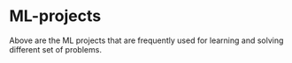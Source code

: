 # ML-projects

Above are the ML projects that are frequently used for learning and solving different set of problems.

